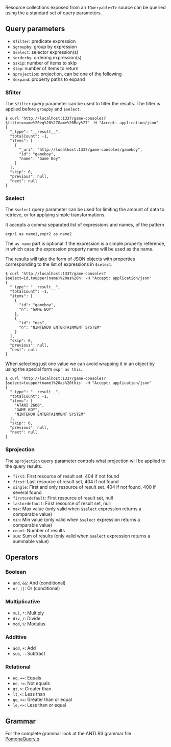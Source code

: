 <!--Title:Queries-->
<!--Url:queries-->

Resource collections exposed from an `IQueryable<T>` source can be queried
using the a standard set of query parameters.

## Query parameters

* `$filter`: predicate expression
* `$groupby`: group by expression
* `$select`: selector expression(s)
* `$orderby`: ordering expression(s)
* `$skip`: number of items to skip
* `$top`: number of items to return
* `$projection`: projection, can be one of the following
* `$expand`: property paths to expand

### $filter

The `$filter` query parameter can be used to filter the results. The filter
is applied before `groupby` and `$select`.

```git
$ curl 'http://localhost:1337/game-consoles?$filter=name%20eq%20%27Game%20Boy%27' -H "Accept: application/json"
{
  "_type": "__result__",
  "totalCount": -1,
  "items": [
    {
      "_uri": "http://localhost:1337/game-consoles/gameboy",
      "id": "gameboy",
      "name": "Game Boy"
    }
  ],
  "skip": 0,
  "previous": null,
  "next": null
}
```

### $select

The `$select` query parameter can be used for limiting the amount of data to retrieve,
or for applying simple transformations.

It accepts a comma separated list of expressions and names, of the pattern

`expr1 as name1,expr2 as name2`

The `as name` part is optional if the expression is a simple property reference, in which
case the expression property name will be used as the name.

The results will take the form of JSON objects with properties corresponding to the list
of expressions in `$select`.

```git
$ curl 'http://localhost:1337/game-consoles?$select=id,toupper(name)%20as%20n' -H "Accept: application/json"
{
  "_type": "__result__",
  "totalCount": -1,
  "items": [
    {
      "id": "gameboy",
      "n": "GAME BOY"
    },
    {
      "id": "nes",
      "n": "NINTENDO ENTERTAINMENT SYSTEM"
    }
  ],
  "skip": 0,
  "previous": null,
  "next": null
}
```

When selecting just one value we can avoid wrapping it in an object by using the
special form `expr as this`.

```git
$ curl 'http://localhost:1337/game-consoles?$select=toupper(name)%20as%20this' -H "Accept: application/json"
{
  "_type": "__result__",
  "totalCount": -1,
  "items": [
    "ATARI 2600",
    "GAME BOY",
    "NINTENDO ENTERTAINMENT SYSTEM"
  ],
  "skip": 0,
  "previous": null,
  "next": null
}
```

### $projection

The `$projection` query parameter controls what projection will be applied
to the query results.

* `first`: First resource of result set, 404 if not found
* `first`: Last resource of result set, 404 if not found
* `single`: First and only resource of result set. 404 if not found, 400 if several found
* `firstordefault`: First resource of result set, null
* `lastordefault`: First resource of result set, null
* `max`: Max value (only valid when `$select` expression returns a comparable value)
* `min`: Min value (only valid when `$select` expression returns a comparable value)
* `count`: Number of results
* `sum`: Sum of results (only valid when `$select` expression returns a summable value)

## Operators

### Boolean
* `and`, `&&`: And (conditional)
* `or`, `||`: Or (conditional)

### Multiplicative
* `mul`, `*`: Multiply
* `div`, `/`: Divide
* `mod`, `%`: Modulus

### Additive
* `add`, `+`: Add
* `sub`, `-`: Subtract

### Relational
* `eq`, `==`: Equals
* `ne`, `!=`: Not equals
* `gt`, `>`: Greater than
* `lt`, `<`: Less than
* `ge`, `>=`: Greater than or equal
* `le`, `<=`: Less than or equal

## Grammar

For the complete grammar look at the ANTLR3 grammar file [PomonaQuery.q](https://raw.githubusercontent.com/Pomona/Pomona/master/app/Pomona/Queries/PomonaQuery.g).
